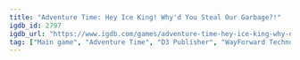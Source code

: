 ```yaml
---
title: "Adventure Time: Hey Ice King! Why'd You Steal Our Garbage?!"
igdb_id: 2797
igdb_url: "https://www.igdb.com/games/adventure-time-hey-ice-king-why-d-you-steal-our-garbage"
tag: ["Main game", "Adventure Time", "D3 Publisher", "WayForward Technologies", "Platform", "Adventure", "Single player", "Side view", "Action"]
---
```

